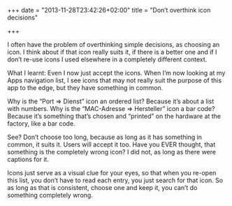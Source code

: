 +++
date = "2013-11-28T23:42:26+02:00"
title = "Don’t overthink icon decisions"

+++

I often have the problem of overthinking simple decisions, as choosing an icon. I think about if that icon really suits it, if there is a better one and if I don’t re-use icons I used elsewhere in a completely different context.

What I learnt: Even I now just accept the icons. When I’m now looking at my Apps navigation list, I see icons that may not really suit the purpose of this app to the edge, but they have something in common.

Why is the “Port => Dienst” icon an ordered list? Because it’s about a list with numbers. Why is the “MAC-Adresse => Hersteller” icon a bar code? Because it’s something that’s chosen and “printed” on the hardware at the factory, like a bar code.

See? Don’t choose too long, because as long as it has something in common, it suits it. Users will accept it too. Have you EVER thought, that something is the completely wrong icon? I did not, as long as there were captions for it.

Icons just serve as a visual clue for your eyes, so that when you re-open this list, you don’t have to read each entry, you just search for that icon. So as long as that is consistent, choose one and keep it, you can’t do something completely wrong.